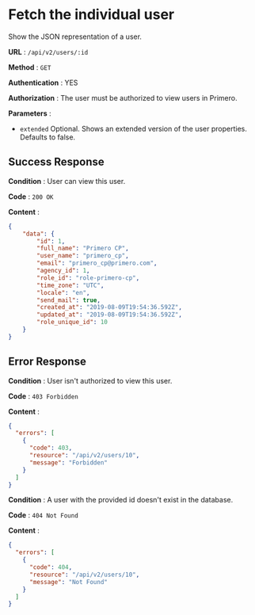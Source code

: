# Fetch the individual user

Show the JSON representation of a user. 

**URL** : `/api/v2/users/:id`

**Method** : `GET`

**Authentication** : YES

**Authorization** : The user must be authorized to view users in Primero.

**Parameters** : 

* `extended` Optional. Shows an extended version of the user properties. Defaults to false.

## Success Response

**Condition** : User can view this user. 

**Code** : `200 OK`

**Content** :

```json
{
    "data": {
        "id": 1,
        "full_name": "Primero CP",
        "user_name": "primero_cp",
        "email": "primero_cp@primero.com",
        "agency_id": 1,
        "role_id": "role-primero-cp",
        "time_zone": "UTC",
        "locale": "en",
        "send_mail": true,
        "created_at": "2019-08-09T19:54:36.592Z",
        "updated_at": "2019-08-09T19:54:36.592Z",
        "role_unique_id": 10
    }
}

```
## Error Response

**Condition** : User isn't authorized to view this user. 

**Code** : `403 Forbidden`

**Content** :

```json
{
  "errors": [
    {
      "code": 403,
      "resource": "/api/v2/users/10",
      "message": "Forbidden"
    }
  ]
}

```
**Condition** : A user with the provided id doesn't exist in the database.

**Code** : `404 Not Found`

**Content** :

```json
{
  "errors": [
    {
      "code": 404,
      "resource": "/api/v2/users/10",
      "message": "Not Found"
    }
  ]
}

```
